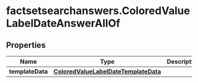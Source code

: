 # factsetsearchanswers.ColoredValueLabelDateAnswerAllOf

## Properties

Name | Type | Description | Notes
------------ | ------------- | ------------- | -------------
**templateData** | [**ColoredValueLabelDateTemplateData**](ColoredValueLabelDateTemplateData.md) |  | 


